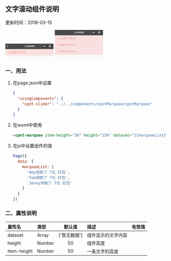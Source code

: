 ## 文字滚动组件说明
更新时间：2018-03-15

<img src="./images/wxapp-components-marquee.gif" width="30%">
<img src="./images/wxapp-components-marquee-multi.gif" width="30%">

### 一、用法
1. 在page.json中设置
    ```json
    {
      "usingComponents": {
        "cpnt-slider": "../../components/cpntMarquee/cpntMarquee"
      }
    }
    ```

2. 在wxml中使用
    ```html
    <cpnt-marquee item-height="50" height="150" dataset="{{marqueeList}}"/>
    ```

3. 在js中设置组件的值
    ```javascript
    Page({
      data: {
        marqueeList: [
          'Amy领取了 7元 红包',
          'Tom领取了 7元 红包',
          'Jenny领取了 7元 红包'
        ]
      }
    })
    ```

### 二、属性说明
| 属性名       | 类型    | 默认值       |描述                       |有效值      |
|:----------- |:------- |:-----------:|:------------------------- |:--------- |
| dataset     | Array   | ['暂无数据'] | 组件显示的文字内容          |           |
| height      | Number  | 50          | 组件高度                   |           |
| item-height | Number  | 50          | 一条文字的高度              |           |

